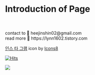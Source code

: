 
<h1 align> Introduction of Page </h1> <br>
<br>
contact to 📨 heejinshin02@gmail.com <br>
read more 👩 https://lynn1602.tistory.com <br>


<a target="_blank" href="https://icons8.com/icon/Xy10Jcu1L2Su/%EC%9D%B8%EC%8A%A4-%ED%83%80-%EA%B7%B8%EB%9E%A8">인스 타 그램</a> icon by <a target="_blank" href="https://icons8.com">Icons8</a>



[![Hits](https://hits.seeyoufarm.com/api/count/incr/badge.svg?url=https%3A%2F%2Fgithub.com%2Fheejinshin&count_bg=%2379C83D&title_bg=%23F5B217&icon=amazonaws.svg&icon_color=%23E7E7E7&title=hits&edge_flat=false)](https://hits.seeyoufarm.com)



<img src="https://img.shields.io/badge/flutter-02569B?style=for-the-badge&logo=flutter&logoColor=white">
<!--
**heejinshin/heejinshin** is a ✨ _special_ ✨ repository because its `README.md` (this file) appears on your GitHub profile.

Here are some ideas to get you started:

- 🔭 I’m currently working on ...
- 🌱 I’m currently learning ...
- 👯 I’m looking to collaborate on ...
- 🤔 I’m looking for help with ...
- 💬 Ask me about ...
- 📫 How to reach me: ...
- 😄 Pronouns: ...
- ⚡ Fun fact: ...
-->
